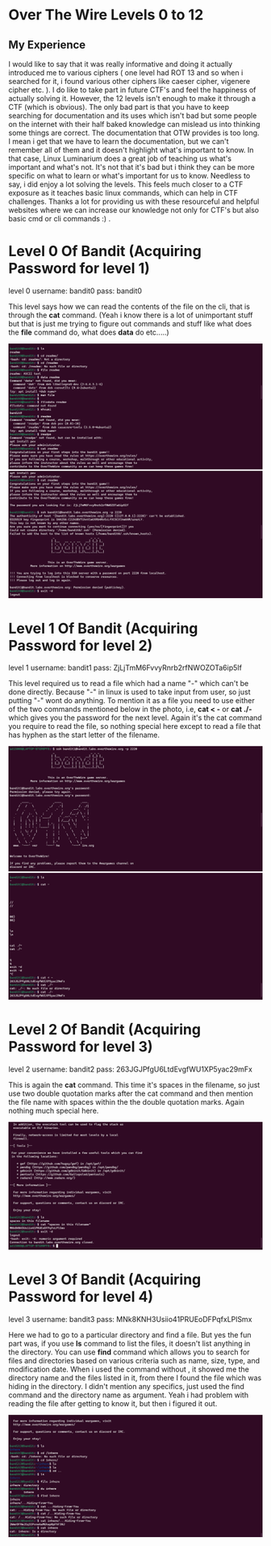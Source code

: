 # Over The Wire Levels 0 to 12

## My Experience 

I would like to say that it was really informative and doing it actually introduced me to various ciphers ( one level had ROT 13 and so when i searched for it, i found various other ciphers like caeser cipher, vigenere cipher etc. ). I do like to take part in future CTF's and feel the happiness of actually solving it. However, the 12 levels isn't enough to make it through a CTF (which is obvious). The only bad part is that you have to keep searching for documentation and its uses which isn't bad but some people on the internet with their half baked knowledge can mislead us into thinking some things are correct. The documentation that OTW provides is too long. I mean i get that we have to learn the documentation, but we can't remember all of them and it doesn't highlight what's important to know. In that case, Linux Luminarium does a great job of teaching us what's important and what's not. It's not that it's bad but i think they can be more specific on what to learn or what's important for us to know. Needless to say, i did enjoy a lot solving the levels. This feels much closer to a CTF exposure as it teaches basic linux commands, which can help in CTF challenges. Thanks a lot for providing us with these resourceful and helpful websites where we can increase our knowledge not only for CTF's but also basic cmd or cli commands :) .

# Level 0 Of Bandit (Acquiring Password for level 1)

level 0
username: bandit0
pass: bandit0

This level says how we can read the contents of the file on the cli, that is through the **cat** command.
(Yeah i know there is a lot of unimportant stuff but that is just me trying to figure out commands and stuff like what does the **file** command do, what does **data** do etc.....)

![Level 0 pics](https://github.com/P829060/LinuxLuminariumAndBandit/blob/315d4ca3bb6e51dd54dbb8afdb973ab790753485/Screenshot%202024-12-13%20120654.png) 
![level 0 pics](https://github.com/P829060/LinuxLuminariumAndBandit/blob/54eac5764041c392d9994c46ab544c130641a07e/Screenshot%202024-12-13%20120720.png)

# Level 1 Of Bandit (Acquiring Password for level 2)

level 1
username: bandit1
pass: ZjLjTmM6FvvyRnrb2rfNWOZOTa6ip5If

This level required us to read a file which had a name "-" which can't be done directly. Because "-" in linux is used to take input from user, so just putting "-" wont do anything. To mention it as a file you need to use either of the 
two commands mentioned below in the photo, i.e, **cat < -** or **cat ./-** which gives you the password for the next level. Again it's the cat command you require to read the file, so nothing special here except to read a file that has
hyphen as the start letter of the filename.

![level 1 pics](https://github.com/P829060/LinuxLuminariumAndBandit/blob/4a707a78f20fbc862c4f3fe7ec4d276f29b59fea/Screenshot%202024-12-13%20120816.png)
![level 1 pics](https://github.com/P829060/LinuxLuminariumAndBandit/blob/4a707a78f20fbc862c4f3fe7ec4d276f29b59fea/Screenshot%202024-12-13%20120856.png)

# Level 2 Of Bandit (Acquiring Password for level 3)

level 2
username: bandit2
pass: 263JGJPfgU6LtdEvgfWU1XP5yac29mFx

This is again the **cat** command. This time it's spaces in the filename, so just use two double quotation marks after the cat command and then mention the file name with spaces within the the double quotation marks. Again nothing much 
special here.

![Level 2 pics](https://github.com/P829060/LinuxLuminariumAndBandit/blob/19779c5d9e0891e88a60e9a6a35239237d5fe9ad/Screenshot%202024-12-13%20122805.png)

# Level 3 Of Bandit (Acquiring Password for level 4)

level 3
username: bandit3
pass: MNk8KNH3Usiio41PRUEoDFPqfxLPlSmx

Here we had to go to a particular directory and find a file. But yes the fun part was, if you use **ls** command to list the files, it doesn't list anything in the directory. You can use **find** command which allows you to search for files and directories based on various criteria such as name, size, type, and modification date. When i used the command without , it showed me the directory name and the files listed in it, from there I found the file which was hiding in the directory. I didn't mention any specifics, just used the find command and the directory name as argument. Yeah i had problem with reading the file after getting to know it, but then i figured it out.

![Level 2 pics](https://github.com/P829060/LinuxLuminariumAndBandit/blob/d4bb098cbd1d5763507c4247eabe0b2287da5c56/Screenshot%202024-12-13%20124030.png)

